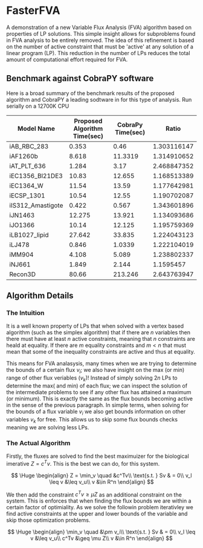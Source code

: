 # FasterFVA

A demonstration of a new Variable Flux Analysis (FVA) algorithm based on properties of LP solutions. This simple insight allows for subproblems found in FVA analysis to be entirely removed. The idea of this refinement is based on the number of active constraint that must be 'active' at any solution of a linear program (LP). This reduction in the number of LPs reduces the total amount of computational effort required for FVA.

## Benchmark against CobraPY software

Here is a broad summary of the benchmark results of the proposed algorithm and CobraPY a leading sodtware in for this type of analysis. Run serially on a 12700K CPU

| Model Name         | Proposed Algorithm Time(sec) | CobraPy Time(sec) | Ratio       |
|--------------------|------------------------------|-------------------|-------------|
| iAB_RBC_283        | 0.353                        | 0.46              | 1.303116147 |
| iAF1260b           | 8.618                        | 11.3319           | 1.314910652 |
| iAT_PLT_636        | 1.284                        | 3.17              | 2.468847352 |
| iEC1356_Bl21DE3    | 10.83                        | 12.655            | 1.168513389 |
| iEC1364_W          | 11.54                        | 13.59             | 1.177642981 |
| iECSP_1301         | 10.54                        | 12.55             | 1.190702087 |
| iIS312_Amastigote  | 0.422                        | 0.567             | 1.343601896 |
| iJN1463            | 12.275                       | 13.921            | 1.134093686 |
| iJO1366            | 10.14                        | 12.125            | 1.195759369 |
| iLB1027_lipid      | 27.642                       | 33.835            | 1.224043123 |
| iLJ478             | 0.846                        | 1.0339            | 1.222104019 |
| iMM904             | 4.108                        | 5.089             | 1.238802337 |
| iNJ661             | 1.849                        | 2.144             |   1.1595457 |
| Recon3D            | 80.66                        | 213.246           | 2.643763947 |


## Algorithm Details

### The Intuition

It is a well known property of LPs that when solved with a vertex based algorithm (such as the simplex algorithm) that if there are $n$ variables then there must have at least $n$ active constraints, meaning that $n$ constraints are heald at equality. If there are $m$ equality constraints and $m < n$ that must mean that some of the inequality constraints are active and thus at equality. 

This means for FVA analasysis, many times when we are trying to determine the bounds of a certain flux $v_i$; we also have insight on the max (or min) range of other flux veriables ($v_k$)! Instead of simply solving $2n$ LPs to determine the max( and min) of each flux; we can inspect the solution of the intermediate problems to see if any other flux has attained a maximum (or minimum). This is exactly the same as the flux bounds becoming active in the sense of the previous paragraph. In simple terms, when solving for the bounds of a flux variable $v_i$ we also get bounds information on other variables $v_k$ for free. This allows us to skip some flux bounds checks meaning we are solving less LPs.

### The Actual Algorithm

Firstly, the fluxes are solved to find the best maximuizer for the biological imerative $Z = c^Tv$. This is the best we can do, for this system. 

$$
\Huge
\begin{align}
        Z = \min_v \quad &c^Tv\\
        \text{s.t. } Sv & = 0\\
        v_l \leq v &\leq v_u\\
        v &\in R^n
\end{align}
$$

We then add the constraint $c^Tv\geq\mu Z$ as an additional constraint on the system. This is enforces that when finding the flux bounds we are within a certain factor of optimiality. As we solve the followin problem iterativley we find active constraints at the upper and lower bounds of the variable and skip those optimization problems.

$$
\Huge
\begin{align}
        \min_v \quad &\pm v_i\\
        \text{s.t. } Sv & = 0\\
        v_l \leq v &\leq v_u\\
        c^Tv &\geq \mu Z\\
        v &\in R^n
\end{align}
$$
